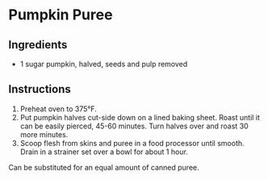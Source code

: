 # Pumpkin Puree

## Ingredients

- 1 sugar pumpkin, halved, seeds and pulp removed

## Instructions

1. Preheat oven to 375°F.
2. Put pumpkin halves cut-side down on a lined baking sheet. Roast until it can be easily pierced, 45-60 minutes. Turn halves over and roast 30 more minutes.
3. Scoop flesh from skins and puree in a food processor until smooth. Drain in a strainer set over a bowl for about 1 hour.

Can be substituted for an equal amount of canned puree.
